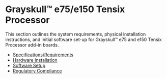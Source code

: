 # Grayskull™ e75/e150 Tensix Processor

This section outlines the system requirements, physical installation instructions, and initial software set-up for Grayskull™ e75 and e150 Tensix Processor add-in boards.

- [Specifications/Requirements](./specifications.md)
- [Hardware Installation](./installation.md)
- [Software Setup](https://docs.tenstorrent.com/getting-started/README.html)
- [Regulatory Compliance](../compliance.md)
